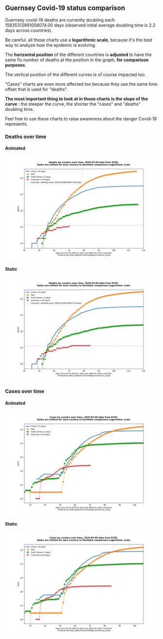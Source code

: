 ## Guernsey Covid-19 status comparison 

Guernsey covid-19 deaths are currently doubling each 15835312891056074.00 days (observed initial average doubling time is 2.2 days across countries).



Be careful, all those charts use a **logarithmic scale**, because it's the best way to analyze how the epidemic is evolving.
 
The **horizontal position** of the different countries is **adjusted** to have the same fix number of deaths at the position in the graph, **for comparison purposes**.

The vertical position of the different curves is of course impacted too.

"Cases" charts are even more affected too because they use the same time offset that is used for "deaths".

**The most important thing to look at in those charts is the slope of the curve** : the steeper the curve, the shorter the "cases" and "deaths" doubling time.

Feel free to use these charts to raise awareness about the danger Covid-19 represents. 


 
### Deaths over time
 
#### Animated
![Guernsey covid-19 deaths animated chart](https://raw.githubusercontent.com/madlag/coronavirus_study/master/notebooks/graphs/2020-05-09/countries/Guernsey/2020-05-09_Guernsey_deaths.gif "Guernsey covid-19 deaths animated chart")   
 
#### Static
![Guernsey covid-19 deaths static chart](https://raw.githubusercontent.com/madlag/coronavirus_study/master/notebooks/graphs/2020-05-09/countries/Guernsey/2020-05-09_Guernsey_deaths.png "Guernsey covid-19 deaths static chart")   

 
### Cases over time
 
#### Animated
![Guernsey covid-19 cases animated chart](https://raw.githubusercontent.com/madlag/coronavirus_study/master/notebooks/graphs/2020-05-09/countries/Guernsey/2020-05-09_Guernsey_cases.gif "Guernsey covid-19 cases animated chart")   
 
#### Static
![Guernsey covid-19 cases static chart](https://raw.githubusercontent.com/madlag/coronavirus_study/master/notebooks/graphs/2020-05-09/countries/Guernsey/2020-05-09_Guernsey_cases.png "Guernsey covid-19 cases static chart")   

